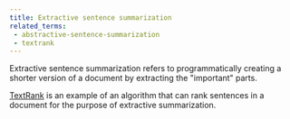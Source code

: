 ```yaml
---
title: Extractive sentence summarization
related_terms:
 - abstractive-sentence-summarization
 - textrank
---
```

Extractive sentence summarization refers to programmatically
creating a shorter version of a document by extracting
the "important" parts.

[TextRank][1] is an example of an algorithm that can
rank sentences in a document for the purpose of extractive
summarization.

[1]: /terms/textrank

